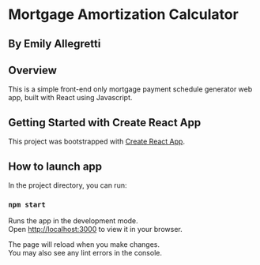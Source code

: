 # Mortgage Amortization Calculator 
## By Emily Allegretti

## Overview

This is a simple front-end only mortgage payment schedule generator web app, built with React using Javascript. 

## Getting Started with Create React App

This project was bootstrapped with [Create React App](https://github.com/facebook/create-react-app).

## How to launch app

In the project directory, you can run:

### `npm start`

Runs the app in the development mode.\
Open [http://localhost:3000](http://localhost:3000) to view it in your browser.

The page will reload when you make changes.\
You may also see any lint errors in the console.
